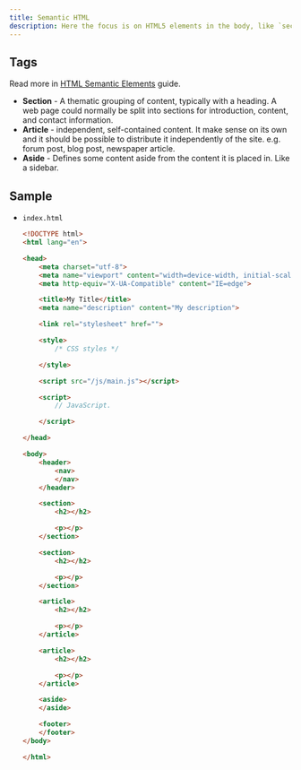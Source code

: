 ```yaml
---
title: Semantic HTML
description: Here the focus is on HTML5 elements in the body, like `section` and `aside`
---
```



## Tags

Read more in [HTML Semantic Elements](https://www.w3schools.com/html/html5_semantic_elements.asp) guide.

- **Section** - A thematic grouping of content, typically with a heading. A web page could normally be split into sections for introduction, content, and contact information.
- **Article** - independent, self-contained content. It make sense on its own and it should be possible to distribute it independently of the site. e.g. forum post, blog post, newspaper article.
- **Aside** - Defines some content aside from the content it is placed in. Like a sidebar.


## Sample

- `index.html`
    ```html
    <!DOCTYPE html>
    <html lang="en">

    <head>
        <meta charset="utf-8">
        <meta name="viewport" content="width=device-width, initial-scale=1.0">
        <meta http-equiv="X-UA-Compatible" content="IE=edge">

        <title>My Title</title>
        <meta name="description" content="My description">

        <link rel="stylesheet" href="">

        <style>
            /* CSS styles */

        </style>

        <script src="/js/main.js"></script>

        <script>
            // JavaScript.

        </script>

    </head>

    <body>
        <header>
            <nav>
            </nav>
        </header>

        <section>
            <h2></h2>

            <p></p>
        </section>

        <section>
            <h2></h2>

            <p></p>
        </section>

        <article>
            <h2></h2>

            <p></p>
        </article>

        <article>
            <h2></h2>

            <p></p>
        </article>

        <aside>
        </aside>

        <footer>
        </footer>
    </body>

    </html>
    ```
